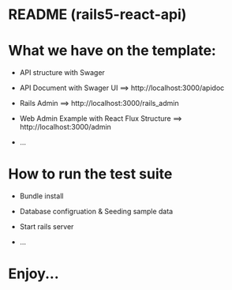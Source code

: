 # README (rails5-react-api)

# What we have on the template:

* API structure with Swager

* API Document with Swager UI ==> http://localhost:3000/apidoc

* Rails Admin ==> http://localhost:3000/rails_admin

* Web Admin Example with React Flux Structure ==> http://localhost:3000/admin

* ...

# How to run the test suite

* Bundle install

* Database configruation & Seeding sample data

* Start rails server

* ...
# Enjoy... 
